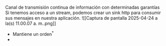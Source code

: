 Canal de transmisión continua de información con determinadas garantías
Si tenemos acceso a un stream, podemos crear un sink http para consumir sus mensajes en nuestra aplicación.
![[Captura de pantalla 2025-04-24 a la(s) 11.00.07 a. m..png]]
- Mantiene un orden$^*$ 
- 